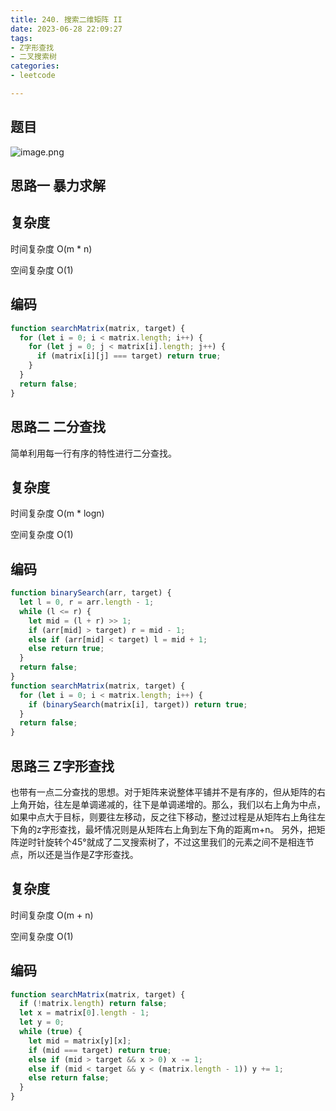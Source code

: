```yaml
---
title: 240. 搜索二维矩阵 II
date: 2023-06-28 22:09:27
tags: 
- Z字形查找
- 二叉搜索树
categories:
- leetcode

---
```


## 

## 题目

![image.png](https://p6-juejin.byteimg.com/tos-cn-i-k3u1fbpfcp/bcaaf42d40094365bb96efeff076e7bf~tplv-k3u1fbpfcp-watermark.image?)

## 思路一 暴力求解

## 复杂度

时间复杂度 O(m * n)

空间复杂度 O(1)

## 编码

```js
function searchMatrix(matrix, target) {
  for (let i = 0; i < matrix.length; i++) {
    for (let j = 0; j < matrix[i].length; j++) {
      if (matrix[i][j] === target) return true;
    }
  }
  return false;
}
```

## 思路二 二分查找

简单利用每一行有序的特性进行二分查找。

## 复杂度

时间复杂度 O(m * logn)

空间复杂度 O(1)

## 编码

```js
function binarySearch(arr, target) {
  let l = 0, r = arr.length - 1;
  while (l <= r) {
    let mid = (l + r) >> 1;
    if (arr[mid] > target) r = mid - 1;
    else if (arr[mid] < target) l = mid + 1;
    else return true;
  }
  return false;
}
function searchMatrix(matrix, target) {
  for (let i = 0; i < matrix.length; i++) {
    if (binarySearch(matrix[i], target)) return true;
  }
  return false;
}
```

## 思路三 Z字形查找

也带有一点二分查找的思想。对于矩阵来说整体平铺并不是有序的，但从矩阵的右上角开始，往左是单调递减的，往下是单调递增的。那么，我们以右上角为中点，如果中点大于目标，则要往左移动，反之往下移动，整过过程是从矩阵右上角往左下角的z字形查找，最坏情况则是从矩阵右上角到左下角的距离m+n。
另外，把矩阵逆时针旋转个45°就成了二叉搜索树了，不过这里我们的元素之间不是相连节点，所以还是当作是Z字形查找。

## 复杂度

时间复杂度 O(m + n)

空间复杂度 O(1)

## 编码

```js
function searchMatrix(matrix, target) {
  if (!matrix.length) return false;
  let x = matrix[0].length - 1;
  let y = 0;
  while (true) {
    let mid = matrix[y][x];
    if (mid === target) return true;
    else if (mid > target && x > 0) x -= 1;
    else if (mid < target && y < (matrix.length - 1)) y += 1;
    else return false;
  }
}
```
